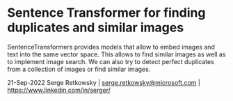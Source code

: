 # Sentence Transformer for finding duplicates and similar images

SentenceTransformers provides models that allow to embed images and text into the same vector space. This allows to find similar images as well as to implement image search. We can also try to detect perfect duplicates from a collection of images or find similar images.

21-Sep-2022
Serge Retkowsky | serge.retkowsky@microsoft.com | https://www.linkedin.com/in/serger/
